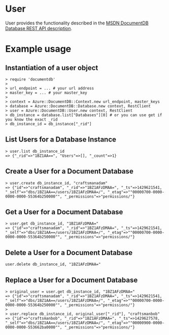 # User

User provides the functionality described in the [MSDN DocumentDB Database REST API description](https://msdn.microsoft.com/en-us/library/azure/dn782194.aspx).

# Example usage

## Instantiation of a user object
```
> require 'documentdb'
>
> url_endpoint = ... # your url address
> master_key = ... # your master_key
>
> context = Azure::DocumentDB::Context.new url_endpoint, master_keys
> database = Azure::DocumentDB::Database.new context, RestClient
> user = Azure::DocumentDB::User.new context, RestClient
> db_instance = database.list["Databases"][0] # or you can use get if you know the exact _rid
> db_instance_id = db_instance["_rid"]
```

## List Users for a Database Instance
```
> user.list db_instance_id
=> {"_rid"=>"1BZ1AA==", "Users"=>[], "_count"=>1}
```

## Create a User for a Document Database

```
> user.create db_instance_id, "craftsmanadam"
=> {"id"=>"craftsmanadam", "_rid"=>"1BZ1AFzDMAA=", "_ts"=>1429621541, "_self"=>"dbs/1BZ1AA==/users/1BZ1AFzDMAA=/", "_etag"=>""00000700-0000-0000-0000-55364b250000"", "_permissions"=>"permissions/"}
```

## Get a User for a Document Database

```
> user.get db_instance_id, "1BZ1AFzDMAA="
=> {"id"=>"craftsmanadam", "_rid"=>"1BZ1AFzDMAA=", "_ts"=>1429621541, "_self"=>"dbs/1BZ1AA==/users/1BZ1AFzDMAA=/", "_etag"=>""00000700-0000-0000-0000-55364b250000"", "_permissions"=>"permissions/"}
```

## Delete a User for a Document Database

```
user.delete db_instance_id, "1BZ1AFzDMAA="
```

## Replace a User for a Document Database
```
> original_user = user.get db_instance_id, "1BZ1AFzDMAA="
=> {"id"=>"craftsmanadam", "_rid"=>"1BZ1AFzDMAA=", "_ts"=>1429621541, "_self"=>"dbs/1BZ1AA==/users/1BZ1AFzDMAA=/", "_etag"=>""00000700-0000-0000-0000-55364b250000"", "_permissions"=>"permissions/"}
>
> user.replace db_instance_id, original_user["_rid"], "craftsmanbob"
=> {"id"=>"craftsmanbob", "_rid"=>"1BZ1AFzDMAA=", "_ts"=>1429627578, "_self"=>"dbs/1BZ1AA==/users/1BZ1AFzDMAA=/", "_etag"=>""00000900-0000-0000-0000-553662ba0000"", "_permissions"=>"permissions/"}
```
